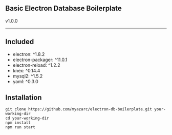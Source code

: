Basic Electron Database Boilerplate
-----------------------------------
v1.0.0

---------------------
Included
-----------------

 - electron: ^1.8.2
 - electron-packager: ^11.0.1
 - electron-reload: ^1.2.2
 - knex: ^0.14.4
 - mysql2: ^1.5.2
 - yaml: ^0.3.0

Installation
-------------
```
git clone https://github.com/myazarc/electron-db-boilerplate.git your-working-dir
cd your-working-dir
npm install
npm run start
```